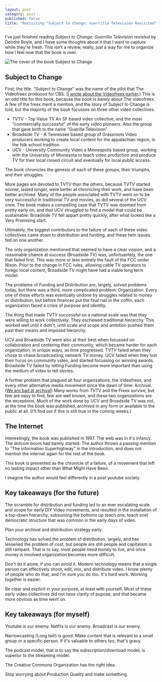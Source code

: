 ```yaml
---
layout: post
category: post
published: false
title: 'Revisiting "Subject to Change: Guerrilla Television Revisited" '
---
```

I've just finished reading _Subject to Change: Guerrilla Television revisted_ by Deirdre Boyle, and I have some thoughts about it that I want to capture while they're fresh. This isn't a review, really, just a way for me to organize how I feel now that the book is over. 

![The cover of the book Subject to Change]({{site.baseurl}}/images/1-6a474013a2.jpg)

## Subject to Change 

First, the title. "Subject to Change" was the name of the pilot that The Videofreex produced for CBS. ([I wrote about the Videofreex earlier](http://ajroach42.com/videofreex-early-diy-media-and-the-future/).) This is an odd title for this book, because the book is barely about The videofreex. A few of the freex merit a mention, and the story of Subject to Change is told, but the majority of the book focusses on three other video collectives. 

- TVTV - Top Value TV An SF based video collective, and the most "commercially successful" of the early video pioneers. Also the group that gave birth to the name "Guerilla Television"  
- Broadside TV - A Tennessee based group of Grassroots Video producers working to create local content for the appalachian region, in the folk school tradition. 
- UCV - University Community Video a Minneapolis based group, working with the University of Minnesota to teach video production and produce TV for their local closed circuit and eventually for local public access. 

The book chronicles the genesis of each of these groups, their triumphs, and their struggles. 

More pages are devoted to TVTV than the others, because TVTV started sooner, lasted longer, were better at chronicling their work, and have been better archived. Many of the people associated with TVTV went on to be very successful in traditional TV and movies, as did several of the UCV crew. The book makes a compelling case that TVTV was doomed from pretty early on, and that UCV struggled to find a model that could be sustainable. Broadside TV fell appart pretty quickly, after what looked like a Very Promising start. 

Ultimately, the biggest contributors to the failure of each of these video collectives came down to distribution and funding, and these twin issues fed on one another. 

The only organization mentioned that seemed to have a clear vission, and a reasonable chance at success (Broadside TV) was, unfortuantely, the one that failed first. This was more or less entirely the fault of the FCC under Nixon. Prior to the change in FCC rules, allowing cable TV operators to forego local content, Broadside TV might have had a viable long term model.

The problems of Funding and Distribution are, largely, solved problems today, but there was a third, more complicated problem: Organization. Every one of these efforts was eventually undone by struggles related to money or distribution, but before finances put the final nail in the coffin, each organization faced a crisis of purpose and identity. 

The thing that made TVTV successful on a national scale was that they were willing to work collectively. They eschewed traditional hierarchy. This worked well until it didn't, until scale and scope and ambition pushed them past their means and imposed hierarchy. 

UCV and Broadside TV were also at their best when focussed on collaboration and centering their community, which became harder for each organization, in unique ways, as time progressed. TVTV failed when they chose to chase broadcasting, netowrk TV money. UCV failed when they lost their focus on community video, and started focussing on winning awards. Broadside TV failed by letting Funding become more important than using the medium of video to tell stories. 

A further problem that plagued all four organizations, the Videofreex, and every other alternative media movement since the dawn of time: Archival. ([We are bad at archival](http://ajroach42.com/we-are-terrible-stewards-of-history/)) Many works from TVTV and the Freex survive, but few are easy to find, few are well known, and these two organizations are the exceptions. Much of the work done by UCV and Broadside TV was not, at the time the book was published, archived in any form or available to the public at all. (I'll find out if this is still true in the coming weeks.) 

## The Internet

Interestingly, the book was published in 1997. The web was in it's infancy. The dotcom boom had barely started. The author throws a passing mention to "The information Superhighway" in the introduction, and does not mention the internet again for the rest of the book. 

This book is presented as the chronicle of a failure, of a movement that left no lasting impact other than What Might Have Been. 

I imagine the author would feel differently in a post youtube society. 


## Key takeaways (for the future)

The scramble for distribution and funding led to an ever escalating scale and scope for early DIY Video movements, and resulted in the installation of a top-down hierarchy, subsuming the bottoms up (each one, teach one) democratic structure that was common in the early days of video. 

Plan your archival and distribution strategy early. 

Technology has solved the problem of distribution, largely, and has lessened the problem of cost, but people are still people and capitalism is still rampant. That is to say, most people need money to live, and once money is involved organization becomes more difficult. 

Don't do it alone, if you can avoid it. Modern technology means that a single person can effectively shoot, edit, mix, and distribute video. I know plenty of people who do that, and I'm sure you do too. It's hard work. Working together is easier. 

Be clear and explicit in your purpose, at least with yourself. Most of these early video collectives did not have clarity of pupose, and that became more obvious as time went on. 

## Key takeaways (for myself) 

Youtube is our enemy. Netflix is our enemy. Broadcast is our enemy. 

Narrowcasting (Long tail!) is good. Make content that is relevant to a small group or a specific person. If it's valuable to others too, that's gravy. 

The podcast model, that is to say the subscription/download model, is superior to the streaming model. 

The Creative Commons Organization has the right idea. 

Stop worrying about Production Quality and make something. 